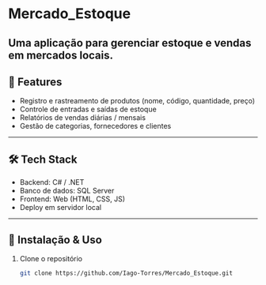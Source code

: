 # Mercado_Estoque

Uma aplicação para gerenciar estoque e vendas em mercados locais.
---

## 🧩 Features

- Registro e rastreamento de produtos (nome, código, quantidade, preço)  
- Controle de entradas e saídas de estoque  
- Relatórios de vendas diárias / mensais  
- Gestão de categorias, fornecedores e clientes  

---

## 🛠️ Tech Stack

- Backend: C# / .NET   
- Banco de dados: SQL Server 
- Frontend: Web (HTML, CSS, JS)  
- Deploy em servidor local  

---

## 🚀 Instalação & Uso

1. Clone o repositório  
   ```bash
   git clone https://github.com/Iago-Torres/Mercado_Estoque.git
